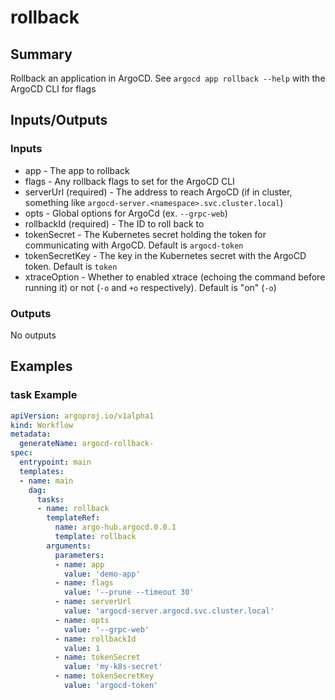# rollback

## Summary
Rollback an application in ArgoCD. See `argocd app rollback --help` with the ArgoCD CLI for flags

## Inputs/Outputs

### Inputs
* app - The app to rollback
* flags - Any rollback flags to set for the ArgoCD CLI
* serverUrl (required) - The address to reach ArgoCD (if in cluster, something like `argocd-server.<namespace>.svc.cluster.local`)
* opts - Global options for ArgoCd (ex. `--grpc-web`)
* rollbackId (required) - The ID to roll back to
* tokenSecret - The Kubernetes secret holding the token for communicating with ArgoCD. Default is `argocd-token`
* tokenSecretKey - The key in the Kubernetes secret with the ArgoCD token. Default is `token`
* xtraceOption - Whether to enabled xtrace (echoing the command before running it) or not (`-o` and `+o` respectively). Default is "on" (`-o`)



### Outputs
No outputs

## Examples

### task Example
```yaml
apiVersion: argoproj.io/v1alpha1
kind: Workflow
metadata:
  generateName: argocd-rollback-
spec:
  entrypoint: main
  templates:
  - name: main
    dag:
      tasks:
      - name: rollback
        templateRef:
          name: argo-hub.argocd.0.0.1
          template: rollback
        arguments:
          parameters:
          - name: app
            value: 'demo-app'
          - name: flags
            value: '--prune --timeout 30'
          - name: serverUrl
            value: 'argocd-server.argocd.svc.cluster.local'
          - name: opts
            value: '--grpc-web'
          - name: rollbackId
            value: 1
          - name: tokenSecret
            value: 'my-k8s-secret'
          - name: tokenSecretKey
            value: 'argocd-token'
```